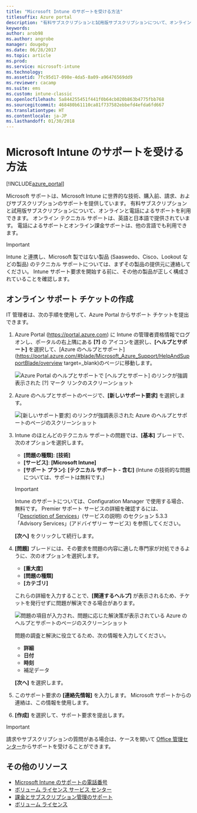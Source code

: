 ```yaml
---
title: "Microsoft Intune のサポートを受ける方法"
titlesuffix: Azure portal
description: "有料サブスクリプションと試用版サブスクリプションについて、オンラインと電話によるサポートを利用できます。\""
keywords: 
author: arob98
ms.author: angrobe
manager: dougeby
ms.date: 06/28/2017
ms.topic: article
ms.prod: 
ms.service: microsoft-intune
ms.technology: 
ms.assetid: 7fc95d17-098e-4da5-8a09-a96476569dd9
ms.reviewer: cacamp
ms.suite: ems
ms.custom: intune-classic
ms.openlocfilehash: 5a844255451f441f0b64cb020b863b4775fbb768
ms.sourcegitcommit: 468480b61110ca81f737582ebbefd4efda6fd667
ms.translationtype: HT
ms.contentlocale: ja-JP
ms.lasthandoff: 01/30/2018
---
```

# <a name="how-to-get-support-for-microsoft-intune"></a>Microsoft Intune のサポートを受ける方法

[!INCLUDE[azure_portal](./includes/note-for-both-portals.md)]

Microsoft サポートは、Microsoft Intune に世界的な技術、購入前、請求、およびサブスクリプションのサポートを提供しています。 有料サブスクリプションと試用版サブスクリプションについて、オンラインと電話によるサポートを利用できます。 オンライン テクニカル サポートは、英語と日本語で提供されています。 電話によるサポートとオンライン課金サポートは、他の言語でも利用できます。

>[!IMPORTANT]
> Intune と連携し、Microsoft 製ではない製品 (Saaswedo、Cisco、Lookout などの製品) のテクニカル サポートについては、まずその製品の提供元に連絡してください。 Intune サポート要求を開始する前に、その他の製品が正しく構成されていることを確認します。

## <a name="create-an-online-support-ticket"></a>オンライン サポート チケットの作成

IT 管理者は、次の手順を使用して、Azure Portal からサポート チケットを提出できます。

1. Azure Portal (https://portal.azure.com) に Intune の管理者資格情報でログオンし、ポータルの右上隅にある **[?]** の アイコンを選択し、**[ヘルプとサポート]** を選択して、[Azure のヘルプとサポート](https://portal.azure.com/#blade/Microsoft_Azure_Support/HelpAndSupportBlade/overview target=_blank)のページに移動します。

    ![Azure Portal のヘルプとサポートで [ヘルプとサポート] のリンクが強調表示された [?] マーク リンクのスクリーンショット](./media/azure-get-support.png)

2. Azure のヘルプとサポートのページで、**[新しいサポート要求]** を選択します。

    ![[新しいサポート要求] のリンクが強調表示された Azure のヘルプとサポートのページのスクリーンショット](./media/azure-support-ticket-link.png)
3. Intune のほとんどのテクニカル サポートの問題では、**[基本]** ブレードで、次のオプションを選択します。
    - **[問題の種類]**: **[技術]**
    - **[サービス]**: **[Microsoft Intune]**
    - **[サポート プラン]**: **[テクニカル サポート - 含む]** (Intune の技術的な問題については、サポートは無料です。)

    >[!IMPORTANT]
    >Intune のサポートについては、Configuration Manager で使用する場合、無料です。 Premier サポート サービスの詳細を確認するには、「[Description of Services](https://www.microsoft.com/en-us/microsoftservices/services-list.aspx)」(サービスの説明) のセクション 5.3.3「Advisory Services」(アドバイザリー サービス) を参照してください。

    **[次へ]** をクリックして続行します。
4. **[問題]** ブレードには、その要求を問題の内容に適した専門家が対処できるように、次のオプションを選択します。
    - **[重大度]**
    - **[問題の種類]**
    - **[カテゴリ]**

    これらの詳細を入力することで、**[関連するヘルプ]** が表示されるため、チケットを発行せずに問題が解決できる場合があります。

    ![問題の項目が入力され、問題に応じた解決策が表示されている Azure のヘルプとサポートのページのスクリーンショット](./media/support-need-solutions.png)

    問題の調査と解決に役立てるため、次の情報を入力してください。
    -   **詳細**
    - **日付**
    - **時刻**
    - 補足データ

    **[次へ]** を選択します。
5. このサポート要求の **[連絡先情報]** を入力します。 Microsoft サポートからの連絡は、この情報を使用します。
6. **[作成]** を選択して、サポート要求を提出します。

>[!IMPORTANT]
>請求やサブスクリプションの質問がある場合は、ケースを開いて [Office 管理センター](https://portal.office.com/Support/SupportEntry.aspx)からサポートを受けることができます。

## <a name="additional-resources"></a>その他のリソース
- [Microsoft Intune のサポートの電話番号](phone-support-contact.md)
- [ボリューム ライセンス サービス センター](http://go.microsoft.com/fwlink/p/?LinkID=282016)
- [課金とサブスクリプション管理のサポート](https://support.office.com/article/Contact-Office-365-for-business-support-Admin-Help-32a17ca7-6fa0-4870-8a8d-e25ba4ccfd4b)
- [ボリューム ライセンス](http://go.microsoft.com/fwlink/p/?LinkID=282015)
